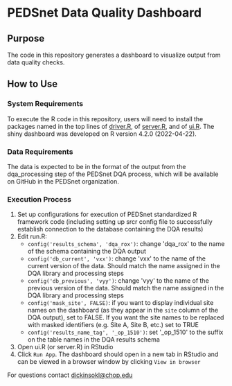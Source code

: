 # PEDSnet Data Quality Dashboard

## Purpose

The code in this repository generates a dashboard to visualize output from data quality checks.

## How to Use

### System Requirements

To execute the R code in this repository, users will need to install the packages named in the top lines of [driver.R](code/driver.R), of [server.R](reporting/server.R), and of [ui.R](reporting/ui.R). The shiny dashboard was developed on R version 4.2.0 (2022-04-22).

### Data Requirements

The data is expected to be in the format of the output from the dqa_processing step of the PEDSnet DQA process, which will be available on GitHub in the PEDSnet organization.

### Execution Process


1) Set up configurations for execution of PEDSnet standardized R framework code (including setting up srcr config file to successfully establish connection to the database containing the DQA results)
2) Edit run.R:
    - `config('results_schema', 'dqa_rox')`: change 'dqa_rox' to the name of the schema containing the DQA output 
    - `config('db_current', 'vxx')`: change 'vxx' to the name of the current version of the data. Should match the name assigned in the DQA library and processing steps
    - `config('db_previous', 'vyy')`: change 'vyy' to the name of the previous version of the data. Should match the name assigned in the DQA library and processing steps
    - `config('mask_site', FALSE)`: if you want to display individual site names on the dashboard (as they appear in the `site` column of the DQA output), set to FALSE. If you want the site names to be replaced with masked identifiers (e.g. Site A, Site B, etc.) set to TRUE
    - `config('results_name_tag', '_op_1510')`: set '_op_1510' to the suffix on the table names in the DQA results schema
3) Open ui.R (or server.R) in RStudio
4) Click `Run App`. The dashboard should open in a new tab in RStudio and can be viewed in a browser window by clicking `View in browser`




For questions contact dickinsokl@chop.edu
